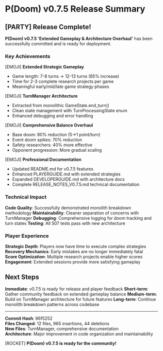 # P(Doom) v0.7.5 Release Summary

## [PARTY] Release Complete!

**P(Doom) v0.7.5 'Extended Gameplay & Architecture Overhaul'** has been successfully committed and is ready for deployment.

### Key Achievements

[EMOJI] **Extended Strategic Gameplay**
- Game length: 7-8 turns -> 12-13 turns (85% increase)
- Time for 2-3 complete research projects per game
- Meaningful early/mid/late game strategy phases

[EMOJI] **TurnManager Architecture** 
- Extracted from monolithic GameState.end_turn()
- Clean state management with TurnProcessingState enum
- Enhanced debugging and error handling

[EMOJI] **Comprehensive Balance Overhaul**
- Base doom: 80% reduction (5->1 point/turn)
- Event doom spikes: 70% reduction
- Safety researchers: 40% more effective
- Opponent progression: More gradual scaling

[EMOJI] **Professional Documentation**
- Updated README.md for v0.7.5 features
- Enhanced PLAYERGUIDE.md with extended strategies
- Expanded DEVELOPERGUIDE.md with architecture docs
- Complete RELEASE_NOTES_V0.7.5.md technical documentation

### Technical Impact

**Code Quality**: Successfully demonstrated monolith breakdown methodology
**Maintainability**: Cleaner separation of concerns with TurnManager
**Debugging**: Comprehensive logging for doom tracking and turn states
**Testing**: All 507 tests pass with new architecture

### Player Experience

**Strategic Depth**: Players now have time to execute complex strategies
**Recovery Mechanics**: Early mistakes are no longer immediately fatal  
**Score Optimization**: Multiple research projects enable higher scores
**Engagement**: Extended sessions provide more satisfying gameplay

## Next Steps

**Immediate**: v0.7.5 is ready for release and player feedback
**Short-term**: Gather community feedback on extended gameplay balance
**Medium-term**: Build on TurnManager architecture for future features
**Long-term**: Continue monolith breakdown patterns across codebase

---

**Commit Hash**: 96f5252  
**Files Changed**: 12 files, 965 insertions, 44 deletions  
**New Files**: TurnManager, comprehensive documentation  
**Architecture**: Major improvement in code organization and maintainability

[ROCKET] **P(Doom) v0.7.5 is ready for the community!**
